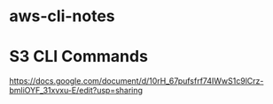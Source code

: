 # aws-cli-notes

# S3 CLI Commands
https://docs.google.com/document/d/10rH_67pufsfrf74IWwS1c9lCrz-bmliOYF_31xvxu-E/edit?usp=sharing
